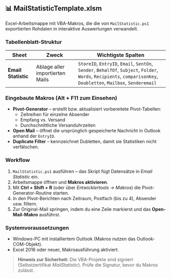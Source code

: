 ## 📊 MailStatisticTemplate.xlsm

Excel-Arbeitsmappe mit VBA-Makros, die die von `MailStatistic.ps1` exportierten Rohdaten in interaktive Auswertungen verwandelt.

### Tabellenblatt-Struktur
| Sheet | Zweck | Wichtigste Spalten |
|-------|-------|--------------------|
| **Email Statistic** | Ablage aller importierten Mails | `StoreID`, `EntryID`, `Email`, `SentOn`, `Sender`, `BehalfOf`, `Subject`, `Folder`, `Words`, `Recipients`, `comparisonKey`, `Doubletten`, `Mailbox`, `Senderemail` |

### Eingebaute Makros (Alt + F11 zum Einsehen)
- **Pivot-Generator** – erstellt bzw. aktualisiert vorbereitete Pivot-Tabellen:  
  - Zeitreihen für einzelne Absender  
  - Empfang vs. Versand  
  - Durchschnittliche Versand­uhrzeiten  
- **Open Mail** – öffnet die ursprünglich gespeicherte Nachricht in Outlook anhand der `EntryID`.  
- **Duplicate Filter** – kennzeichnet Dubletten, damit sie Statistiken nicht verfälschen.  

### Workflow
1. `MailStatistic.ps1` ausführen – das Skript fügt Datensätze in *Email Statistic* ein.  
2. Arbeitsmappe öffnen und **Makros aktivieren**.  
3. Mit **Ctrl + Shift + R** (oder über *Entwicklertools → Makros*) die Pivot-Generator-Routine starten.  
4. In den Pivot-Berichten nach Zeitraum, Postfach (bis zu 4), Absender usw. filtern.  
5. Zur Original-Mail springen, indem du eine Zeile markierst und das **Open-Mail-Makro** ausführst.  

### Systemvoraussetzungen
- Windows-PC mit installiertem Outlook (Makros nutzen das Outlook-COM-Objekt).  
- Excel 2016 oder neuer, Makroausführung aktiviert.  

> **Hinweis zur Sicherheit:** Die VBA-Projekte sind signiert (Selbstzertifikat *MailStatistic*). Prüfe die Signatur, bevor du Makros zulässt.

